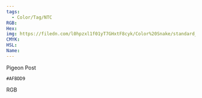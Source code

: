 ```yaml
---
tags:
  - Color/Tag/NTC
RGB:
Hex:
img: https://filedn.com/l0hpzxl1f01yT7GHxtF8cyk/Color%20Snake/standard_csv_to_svg/%23/AFBDD9.svg
CMYK:
HSL:
Name:
---
```

Pigeon Post
```palette
#AFBDD9
```
RGB
